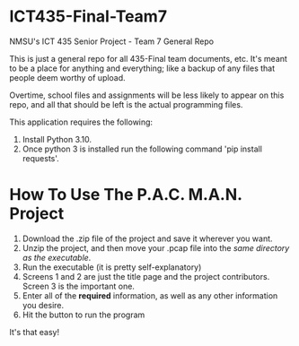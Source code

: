 # ICT435-Final-Team7
NMSU's ICT 435 Senior Project - Team 7 General Repo

This is just a general repo for all 435-Final team documents, etc.
It's meant to be a place for anything and everything; like a backup of any files that people deem worthy of upload.

Overtime, school files and assignments will be less likely to appear on this repo, and all that should be left is the actual programming files.

This application requires the following:
1. Install Python 3.10.
2. Once python 3 is installed run the following command 'pip install requests'.

# How To Use The P.A.C. M.A.N. Project
1. Download the .zip file of the project and save it wherever you want.
2. Unzip the project, and then move your .pcap file into the *same directory as the executable*.
3. Run the executable (it is pretty self-explanatory)
4. Screens 1 and 2 are just the title page and the project contributors. Screen 3 is the important one.
5. Enter all of the **required** information, as well as any other information you desire.
6. Hit the button to run the program

It's that easy! 
